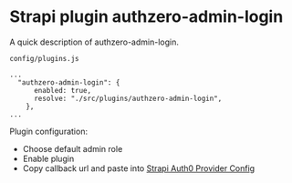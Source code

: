 # Strapi plugin authzero-admin-login

A quick description of authzero-admin-login.

`config/plugins.js`

```
...
  "authzero-admin-login": {
      enabled: true,
      resolve: "./src/plugins/authzero-admin-login",
    },
...
```

Plugin configuration:
 - Choose default admin role
 - Enable plugin
 - Copy callback url and paste into [Strapi Auth0 Provider Config](http://localhost:1337admin/settings/users-permissions/providers)
